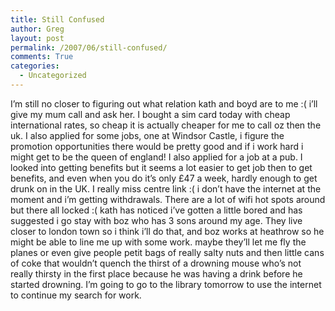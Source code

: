 ```yaml
---
title: Still Confused
author: Greg
layout: post
permalink: /2007/06/still-confused/
comments: True
categories:
  - Uncategorized
---
```

I&#8217;m still no closer to figuring out what relation kath and boyd are to me :( i&#8217;ll give my mum call and ask her. I bought a sim card today with cheap international rates, so cheap it is actually cheaper for me to call oz then the uk. I also applied for some jobs, one at Windsor Castle, i figure the promotion opportunities there would be pretty good and if i work hard i might get to be the queen of england! I also applied for a job at a pub. I looked into getting benefits but it seems a lot easier to get job then to get benefits, and even when you do it&#8217;s only £47 a week, hardly enough to get drunk on in the UK. I really miss centre link :( i don&#8217;t have the internet at the moment and i&#8217;m getting withdrawals. There are a lot of wifi hot spots around but there all locked :( kath has noticed i&#8217;ve gotten a little bored and has suggested i go stay with boz who has 3 sons around my age. They live closer to london town so i think i&#8217;ll do that, and boz works at heathrow so he might be able to line me up with some work. maybe they&#8217;ll let me fly the planes or even give people petit bags of really salty nuts and then little cans of coke that wouldn&#8217;t quench the thirst of a drowning mouse who&#8217;s not really thirsty in the first place because he was having a drink before he started drowning. I&#8217;m going to go to the library tomorrow to use the internet to continue my search for work.